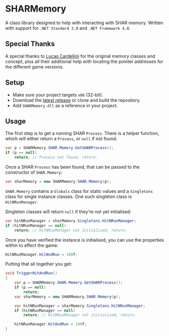 # SHARMemory
A class library designed to help with interacting with SHAR memory. Written with support for `.NET Standard 2.0` and `.NET Framework 4.0`.

## Special Thanks
A special thanks to [Lucas Cardellini](https://github.com/lucasc190) for the original memory classes and concept, plus all their additional help with locating the pointer addresses for the different game versions.

## Setup
* Make sure your project targets `x86` (32-bit).
* Download the [latest release](https://github.com/Hampo/SHARMemory/releases/latest) or clone and build the repository.
* Add `SHARMemory.dll` as a reference in your project.

## Usage
The first step is to get a running SHAR `Process`. There is a helper function, which will either return a `Process`, or `null` if not found:
```cs
var p = SHARMemory.SHAR.Memory.GetSHARProcess();
if (p == null)
    return; // Process not found, return.
```
Once a SHAR `Process` has been found, that can be passed to the constructor of `SHAR.Memory`:
```cs
var sharMemory = new SHARMemory.SHAR.Memory(p);
```
`SHAR.Memory` contains a `Globals` class for static values and a `Singletons` class for single instance classes. One such singleton class is `HitNRunManager`.

Singleton classes will return `null` if they're not yet initialised:
```cs
var hitNRunManager = sharMemory.Singletons.HitNRunManager;
if (hitNRunManager == null)
    return; // HitNRunManager not initialised, return.
```
Once you have verified the instance is initialised, you can use the properties within to affect the game:
```cs
HitNRunManager.HitAndRun = 100f;
```
Putting that all together you get:
```cs
void TriggerHitAndRun()
{
    var p = SHARMemory.SHAR.Memory.GetSHARProcess();
    if (p == null)
        return;
    var sharMemory = new SHARMemory.SHAR.Memory(p);

    var hitNRunManager = sharMemory.Singletons.HitNRunManager;
    if (hitNRunManager == null)
        return; // HitNRunManager not initialised, return.

    hitNRunManager.HitAndRun = 100f;
}
```
